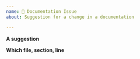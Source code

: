 ```yaml
---
name: 📕 Documentation Issue
about: Suggestion for a change in a documentation

---
```


<!--
PLEASE HELP US PROCESS GITHUB ISSUES FASTER BY PROVIDING THE FOLLOWING INFORMATION.
-->

**A suggestion**
<!-- Describe how could the documentation be improved. -->

**Which file, section, line**
<!-- Provide a section it relates (if exist). -->


